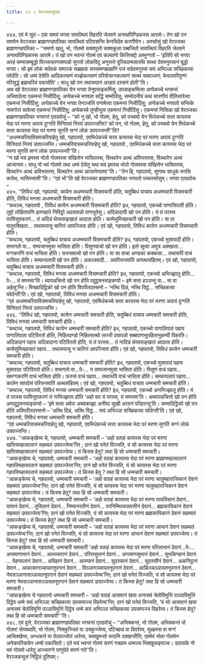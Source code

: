```yaml
---
title: ०२ २ वेरञ्जकसुत्तम्

---
```


४४४. एवं मे सुतं – एकं समयं भगवा सावत्थियं विहरति जेतवने अनाथपिण्डिकस्स आरामे। तेन खो पन समयेन वेरञ्जका ब्राह्मणगहपतिका सावत्थियं पटिवसन्ति केनचिदेव करणीयेन। अस्सोसुं खो वेरञ्जका ब्राह्मणगहपतिका – ‘‘समणो खलु, भो, गोतमो सक्यपुत्तो सक्यकुला पब्बजितो सावत्थियं विहरति जेतवने अनाथपिण्डिकस्स आरामे। तं खो पन भवन्तं गोतमं एवं कल्याणो कित्तिसद्दो अब्भुग्गतो – ‘इतिपि सो भगवा अरहं सम्मासम्बुद्धो विज्जाचरणसम्पन्नो सुगतो लोकविदू अनुत्तरो पुरिसदम्मसारथि सत्था देवमनुस्सानं बुद्धो भगवा। सो इमं लोकं सदेवकं समारकं सब्रह्मकं सस्समणब्राह्मणिं पजं सदेवमनुस्सं सयं अभिञ्ञा सच्छिकत्वा पवेदेति। सो धम्मं देसेति आदिकल्याणं मज्झेकल्याणं परियोसानकल्याणं सात्थं सब्यञ्जनं; केवलपरिपुण्णं परिसुद्धं ब्रह्मचरियं पकासेति’। साधु खो पन तथारूपानं अरहतं दस्सनं होती’’ति।  
अथ खो वेरञ्जका ब्राह्मणगहपतिका येन भगवा तेनुपसङ्कमिंसु; उपसङ्कमित्वा अप्पेकच्चे भगवन्तं अभिवादेत्वा एकमन्तं निसीदिंसु; अप्पेकच्चे भगवता सद्धिं सम्मोदिंसु, सम्मोदनीयं कथं सारणीयं वीतिसारेत्वा एकमन्तं निसीदिंसु; अप्पेकच्चे येन भगवा तेनञ्जलिं पणामेत्वा एकमन्तं निसीदिंसु; अप्पेकच्चे भगवतो सन्तिके नामगोत्तं सावेत्वा एकमन्तं निसीदिंसु; अप्पेकच्चे तुण्हीभूता एकमन्तं निसीदिंसु। एकमन्तं निसिन्ना खो वेरञ्जका ब्राह्मणगहपतिका भगवन्तं एतदवोचुं – ‘‘को नु खो, भो गोतम, हेतु, को पच्चयो येन मिधेकच्चे सत्ता कायस्स भेदा परं मरणा अपायं दुग्गतिं विनिपातं निरयं उपपज्जन्ति? को पन, भो गोतम, हेतु, को पच्चयो येन मिधेकच्चे सत्ता कायस्स भेदा परं मरणा सुगतिं सग्गं लोकं उपपज्जन्ती’’ति?  
‘‘अधम्मचरियाविसमचरियाहेतु खो, गहपतयो, एवमिधेकच्चे सत्ता कायस्स भेदा परं मरणा अपायं दुग्गतिं विनिपातं निरयं उपपज्जन्ति। धम्मचरियासमचरियाहेतु खो, गहपतयो , एवमिधेकच्चे सत्ता कायस्स भेदा परं मरणा सुगतिं सग्गं लोकं उपपज्जन्ती’’ति।  
‘‘न खो मयं इमस्स भोतो गोतमस्स संखित्तेन भासितस्स, वित्थारेन अत्थं अविभत्तस्स, वित्थारेन अत्थं आजानाम। साधु नो भवं गोतमो तथा धम्मं देसेतु यथा मयं इमस्स भोतो गोतमस्स संखित्तेन भासितस्स, वित्थारेन अत्थं अविभत्तस्स, वित्थारेन अत्थं आजानेय्यामा’’ति। ‘‘तेन हि, गहपतयो, सुणाथ साधुकं मनसि करोथ, भासिस्सामी’’ति। ‘‘एवं भो’’ति खो वेरञ्जका ब्राह्मणगहपतिका भगवतो पच्चस्सोसुम्। भगवा एतदवोच –  
४४५. ‘‘तिविधं खो, गहपतयो, कायेन अधम्मचारी विसमचारी होति, चतुब्बिधं वाचाय अधम्मचारी विसमचारी होति, तिविधं मनसा अधम्मचारी विसमचारी होति।  
‘‘कथञ्च, गहपतयो , तिविधं कायेन अधम्मचारी विसमचारी होति? इध, गहपतयो, एकच्चो पाणातिपाती होति। लुद्दो लोहितपाणि हतप्पहते निविट्ठो अदयापन्नो पाणभूतेसु। अदिन्नादायी खो पन होति। यं तं परस्स परवित्तूपकरणं… तं अदिन्नं थेय्यसङ्खातं आदाता होति। कामेसुमिच्छाचारी खो पन होति। या ता मातुरक्खिता… तथारूपासु चारित्तं आपज्जिता होति। एवं खो, गहपतयो, तिविधं कायेन अधम्मचारी विसमचारी होति।  
‘‘कथञ्च, गहपतयो, चतुब्बिधं वाचाय अधम्मचारी विसमचारी होति? इध, गहपतयो, एकच्चो मुसावादी होति। सभागतो वा… सम्पजानमुसा भासिता होति। पिसुणवाचो खो पन होति। इतो सुत्वा अमुत्र अक्खाता… वग्गकरणिं वाचं भासिता होति। फरुसवाचो खो पन होति। या सा वाचा अण्डका कक्कसा… तथारूपिं वाचं भासिता होति। सम्फप्पलापी खो पन होति। अकालवादी… अपरियन्तवतिं अनत्थसंहितम्। एवं खो, गहपतयो, चतुब्बिधं वाचाय अधम्मचारी विसमचारी होति।  
‘‘कथञ्च, गहपतयो, तिविधं मनसा अधम्मचारी विसमचारी होति? इध, गहपतयो, एकच्चो अभिज्झालु होति…पे॰… तं ममस्सा’ति। ब्यापन्नचित्तो खो पन होति पदुट्ठमनसङ्कप्पो – इमे सत्ता हञ्ञन्तु वा… मा वा अहेसु’न्ति। मिच्छादिट्ठिको खो पन होति विपरीतदस्सनो – ‘नत्थि दिन्नं, नत्थि यिट्ठं… सच्छिकत्वा पवेदेन्ती’ति। एवं खो, गहपतयो, तिविधं मनसा अधम्मचारी विसमचारी होति।  
‘‘एवं अधम्मचरियाविसमचरियाहेतु खो, गहपतयो, एवमिधेकच्चे सत्ता कायस्स भेदा परं मरणा अपायं दुग्गतिं विनिपातं निरयं उपपज्जन्ति।  
४४६. ‘‘तिविधं खो, गहपतयो, कायेन धम्मचारी समचारी होति, चतुब्बिधं वाचाय धम्मचारी समचारी होति, तिविधं मनसा धम्मचारी समचारी होति।  
‘‘कथञ्च, गहपतयो, तिविधं कायेन धम्मचारी समचारी होति? इध, गहपतयो, एकच्चो पाणातिपातं पहाय पाणातिपाता पटिविरतो होति, निहितदण्डो निहितसत्थो लज्जी दयापन्नो सब्बपाणभूतहितानुकम्पी विहरति। अदिन्नादानं पहाय अदिन्नादाना पटिविरतो होति, यं तं परस्स… तं नादिन्नं थेय्यसङ्खातं आदाता होति। कामेसुमिच्छाचारं पहाय… तथारूपासु न चारित्तं आपज्जिता होति। एवं खो, गहपतयो, तिविधं कायेन धम्मचारी समचारी होति।  
‘‘कथञ्च, गहपतयो, चतुब्बिधं वाचाय धम्मचारी समचारी होति? इध, गहपतयो, एकच्चो मुसावादं पहाय मुसावादा पटिविरतो होति। सभागतो वा…पे॰… न सम्पजानमुसा भासिता होति। पिसुणं वाचं पहाय… समग्गकरणिं वाचं भासिता होति। फरुसं वाचं पहाय… तथारूपिं वाचं भासिता होति। सम्फप्पलापं पहाय… कालेन सापदेसं परियन्तवतिं अत्थसंहितम्। एवं खो, गहपतयो, चतुब्बिधं वाचाय धम्मचारी समचारी होति।  
‘‘कथञ्च, गहपतयो, तिविधं मनसा धम्मचारी समचारी होति? इध, गहपतयो, एकच्चो अनभिज्झालु होति। यं तं परस्स परवित्तूपकरणं तं नाभिज्झाता होति ‘अहो वत यं परस्स, तं ममस्सा’ति। अब्यापन्नचित्तो खो पन होति अप्पदुट्ठमनसङ्कप्पो – ‘इमे सत्ता अवेरा अब्याबज्झा अनीघा सुखी अत्तानं परिहरन्तू’ति। सम्मादिट्ठिको खो पन होति अविपरीतदस्सनो – ‘अत्थि दिन्नं, अत्थि यिट्ठं… सयं अभिञ्ञा सच्छिकत्वा पवेदेन्ती’ति। एवं खो, गहपतयो, तिविधं मनसा धम्मचारी समचारी होति।  
‘‘एवं धम्मचरियासमचरियाहेतु खो, गहपतयो, एवमिधेकच्चे सत्ता कायस्स भेदा परं मरणा सुगतिं सग्गं लोकं उपपज्जन्ति।  
४४७. ‘‘आकङ्खेय्य चे, गहपतयो, धम्मचारी समचारी – ‘अहो वताहं कायस्स भेदा परं मरणा खत्तियमहासालानं सहब्यतं उपपज्जेय्य’न्ति ; ठानं खो पनेतं विज्जति, यं सो कायस्स भेदा परं मरणा खत्तियमहासालानं सहब्यतं उपपज्जेय्य। तं किस्स हेतु? तथा हि सो धम्मचारी समचारी।  
‘‘आकङ्खेय्य चे, गहपतयो, धम्मचारी समचारी – ‘अहो वताहं कायस्स भेदा परं मरणा ब्राह्मणमहासालानं गहपतिमहासालानं सहब्यतं उपपज्जेय्य’न्ति; ठानं खो पनेतं विज्जति, यं सो कायस्स भेदा परं मरणा गहपतिमहासालानं सहब्यतं उपपज्जेय्य। तं किस्स हेतु ? तथा हि सो धम्मचारी समचारी।  
‘‘आकङ्केय्य चे, गहपतयो, धम्मचारी समचारी – ‘अहो वताहं कायस्स भेदा परं मरणा चातुमहाराजिकानं देवानं सहब्यतं उपपज्जेय्य’न्ति; ठानं खो पनेतं विज्जति, यं सो कायस्स भेदा परं मरणा चातुमहाराजिकानं देवानं सहब्यतं उपपज्जेय्य। तं किस्स हेतु? तथा हि सो धम्मचारी समचारी।  
‘‘आकङ्खेय्य चे, गहपतयो, धम्मचारी समचारी – ‘अहो वताहं कायस्स भेदा परं मरणा तावतिंसानं देवानं… यामानं देवानं… तुसितानं देवानं… निम्मानरतीनं देवानं… परनिम्मितवसवत्तीनं देवानं… ब्रह्मकायिकानं देवानं सहब्यतं उपपज्जेय्य’न्ति; ठानं खो पनेतं विज्जति, यं सो कायस्स भेदा परं मरणा ब्रह्मकायिकानं देवानं सहब्यतं उपपज्जेय्य। तं किस्स हेतु? तथा हि सो धम्मचारी समचारी।  
‘‘आकङ्खेय्य चे, गहपतयो, धम्मचारी समचारी – ‘अहो वताहं कायस्स भेदा परं मरणा आभानं देवानं सहब्यतं उपपज्जेय्य’न्ति; ठानं खो पनेतं विज्जति, यं सो कायस्स भेदा परं मरणा आभानं देवानं सहब्यतं उपपज्जेय्य। तं किस्स हेतु? तथा हि सो धम्मचारी समचारी।  
‘‘आकङ्खेय्य चे, गहपतयो, धम्मचारी समचारी ‘अहो वताहं कायस्स भेदा परं मरणा परित्ताभानं देवानं…पे॰… अप्पमाणाभानं देवानं… आभस्सरानं देवानं… परित्तसुभानं देवानं… अप्पमाणसुभानं देवानं… सुभकिण्हानं देवानं … वेहप्फलानं देवानं… अविहानं देवानं… अतप्पानं देवानं… सुदस्सानं देवानं… सुदस्सीनं देवानं… अकनिट्ठानं देवानं… आकासानञ्चायतनूपगानं देवानं… विञ्ञाणञ्चायतनूपगानं देवानं… आकिञ्चञ्ञायतनूपगानं देवानं… नेवसञ्ञानासञ्ञायतनूपगानं देवानं सहब्यतं उपपज्जेय्य’न्ति; ठानं खो पनेतं विज्जति, यं सो कायस्स भेदा परं मरणा नेवसञ्ञानासञ्ञायतनूपगानं देवानं सहब्यतं उपपज्जेय्य। तं किस्स हेतु? तथा हि सो धम्मचारी समचारी।  
‘‘आकङ्खेय्य चे गहपतयो धम्मचारी समचारी – ‘अहो वताहं आसवानं खया अनासवं चेतोविमुत्तिं पञ्ञाविमुत्तिं दिट्ठेव धम्मे सयं अभिञ्ञा सच्छिकत्वा उपसम्पज्ज विहरेय्य’न्ति; ठानं खो पनेतं विज्जति, ‘यं सो आसवानं खया अनासवं चेतोविमुत्तिं पञ्ञाविमुत्तिं दिट्ठेव धम्मे सयं अभिञ्ञा सच्छिकत्वा उपसम्पज्ज विहरेय्य। तं किस्स हेतु? तथा हि सो धम्मचारी समचारी’’’ति।  
४४८. एवं वुत्ते, वेरञ्जका ब्राह्मणगहपतिका भगवन्तं एतदवोचुं – ‘‘अभिक्कन्तं, भो गोतम, अभिक्कन्तं भो गोतम! सेय्यथापि, भो गोतम, निक्कुज्जितं वा उक्कुज्जेय्य, पटिच्छन्नं वा विवरेय्य, मूळ्हस्स वा मग्गं आचिक्खेय्य, अन्धकारे वा तेलपज्जोतं धारेय्य, चक्खुमन्तो रूपानि दक्खन्तीति; एवमेवं भोता गोतमेन अनेकपरियायेन धम्मो पकासितो। एते मयं भवन्तं गोतमं सरणं गच्छाम धम्मञ्च भिक्खुसङ्घञ्च। उपासके नो भवं गोतमो धारेतु अज्जतग्गे पाणुपेते सरणं गते’’ति।  
वेरञ्जकसुत्तं निट्ठितं दुतियम्।  

